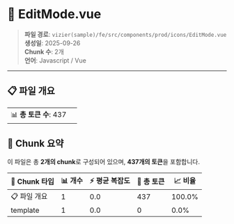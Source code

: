 # 📄 EditMode.vue

> **파일 경로**: `vizier(sample)/fe/src/components/prod/icons/EditMode.vue`  
> **생성일**: 2025-09-26  
> **Chunk 수**: 2개  
> **언어**: Javascript / Vue
---


## 📋 파일 개요

| | |
|--|--|
| 📊 **총 토큰 수**: 437 |  |






## 🧩 Chunk 요약

이 파일은 총 **2개의 chunk**로 구성되어 있으며, **437개의 토큰**을 포함합니다.

| 🧩 Chunk 타입 | 📊 개수 | ⚡ 평균 복잡도 | 📝 총 토큰 | 📈 비율 |
|---------------|--------|-------------|----------|--------|
| 📋 파일 개요 | 1 | 0.0 | 437 | 100.0% |
| template | 1 | 0.0 | 0 | 0.0% |


